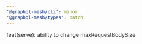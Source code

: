 ```yaml
---
'@graphql-mesh/cli': minor
'@graphql-mesh/types': patch
---
```


feat(serve): ability to change maxRequestBodySize
